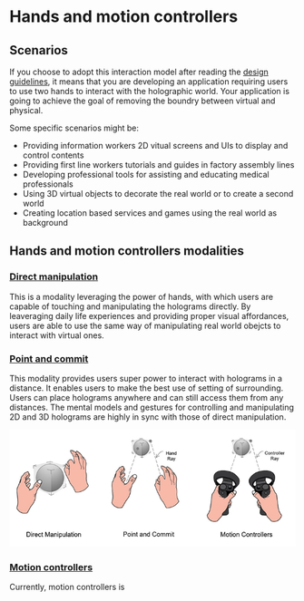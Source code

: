 # Hands and motion controllers
## Scenarios
If you choose to adopt this interaction model after reading the <a href="mixed-reality-docs/interaction-fundamentals.md">design guidelines</a>, it means that you are developing an application requiring users to use two hands to interact with the holographic world. Your application is going to achieve the goal of removing the boundry between virtual and physical.

Some specific scenarios might be:
* Providing information workers 2D vitual screens and UIs to display and control contents
* Providing first line workers tutorials and guides in factory assembly lines
* Developing professional tools for assisting and educating medical professionals  
* Using 3D virtual objects to decorate the real world or to create a second world 
* Creating location based services and games using the real world as background

## Hands and motion controllers modalities
### [Direct manipulation](direct-manipulation.md)
This is a modality leveraging the power of hands, with which users are capable of touching and manipulating the holograms directly. By leaveraging daily life experiences and providing proper visual affordances, users are able to use the same way of manipulating real world obejcts to interact with virtual ones.   

### [Point and commit](point-and-commit.md)
This modality provides users super power to interact with holograms in a distance. It enables users to make the best use of setting of surrounding. Users can place holograms anywhere and can still access them from any distances. The mental models and gestures for controlling and manipulating 2D and 3D holograms are highly in sync with those of direct manipulation.

![](images/Hands-and-Controllers-720px.jpg)<br>

### [Motion controllers](motion-controllers.md)
Currently, motion controllers is 

